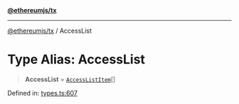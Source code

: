 [**@ethereumjs/tx**](../README.md)

***

[@ethereumjs/tx](../README.md) / AccessList

# Type Alias: AccessList

> **AccessList** = [`AccessListItem`](AccessListItem.md)[]

Defined in: [types.ts:607](https://github.com/ethereumjs/ethereumjs-monorepo/blob/master/packages/tx/src/types.ts#L607)
